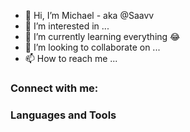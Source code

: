 - 👋 Hi, I’m Michael - aka @Saavv
- 👀 I’m interested in ...
- 🌱 I’m currently learning everything 😂
- 💞️ I’m looking to collaborate on ...
- 📫 How to reach me ...

### Connect with me:

### Languages and Tools
